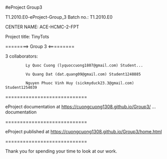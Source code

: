 #eProject Group3


T1.2010.E0-eProject-Group_3
Batch no.: T1.2010.E0

CENTER NAME: ACE-HCMC-2-FPT

Project title: TinyTots

========> Group 3 <=========

3 collaborators:

             Ly Quoc Cuong (lyquoccuong1807@gmail.com) Student...

             Vu Quang Dat (dat.quang09@gmail.com) Student1248885
             
             Nguyen Phuoc Vinh Huy (sickmyduck23.3@gmail.com) Student1254039
============================

eProject documentation at https://cuongcuong1308.github.io/Group3/ ... documentation

============================

eProject published at https://cuongcuong1308.github.io/Group3/home.html

============================

Thank you for spending your time to look at our work.
